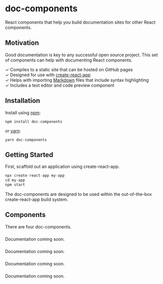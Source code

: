 # doc-components

React components that help you build documentation sites for other React components.

## Motivation

Good documentation is key to any successful open source project. This set
of components can help with documenting React components.

✓ Compiles to a static site that can be hosted on GitHub pages  
✓ Designed for use with [create-react-app](https://github.com/facebook/create-react-app)  
✓ Helps with importing [Markdown](https://en.wikipedia.org/wiki/Markdown) files that include syntax highlighting  
✓ Includes a text editor and code preview component

## Installation

Install using [npm](https://www.npmjs.com):

```
npm install doc-components
```

or [yarn](https://yarnpkg.com/):

```
yarn doc-components
```

## Getting Started

First, scaffold out an application using create-react-app.

```js
npx create-react-app my-app
cd my-app
npm start
```

The doc-components are designed to be used within the out-of-the-box
create-react-app build system.

## Components

There are four doc-components.

### <Markdown />

Documentation coming soon.

### <Editor />

Documentation coming soon.

### <Preview />

Documentation coming soon.

### <CodeManager />

Documentation coming soon.
